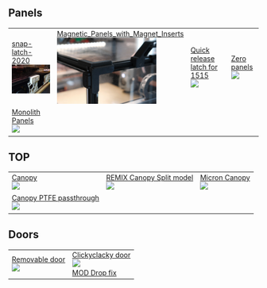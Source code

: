 ## Panels
<table>
  <tr>
    <td><a href="https://github.com/VoronDesign/VoronUsers/tree/master/printer_mods/richardjm/snap-latch-2020">snap-latch-2020</br>
      <img src="https://github.com/VoronDesign/VoronUsers/raw/master/printer_mods/richardjm/snap-latch-2020/Images/Latch-v68-3mm.jpg" style="width:200px;"/></a></br></td>
      <td><a href="https://github.com/VoronDesign/VoronUsers/tree/master/printer_mods/Le0n/Magnetic_Panels_with_Magnet_Inserts">Magnetic_Panels_with_Magnet_Inserts</br>
      <img src="https://github.com/VoronDesign/VoronUsers/raw/master/printer_mods/Le0n/Magnetic_Panels_with_Magnet_Inserts/Images/magnetic-panel-and-inserts-0-installed-2.jpg" style="width:200px;"/></a></br></td>
  <td><a href="https://github.com/richardjm/voron-parts/tree/main/voron-0.1/FilamentLatch">Quick release latch for 1515</br>
      <img src="https://github.com/richardjm/voron-parts/raw/main/voron-0.1/FilamentLatch/Images/Latch-v63.jpg" style="width:200px;"/></a></br></td>
      <td><a href="https://github.com/zruncho3d/ZeroPanels">Zero panels</br>
      <img src="https://github.com/zruncho3d/ZeroPanels/raw/main/Images/v3/front_corner_iso.jpg" style="width:200px;"/></a></br></td>
  </tr>
  <tr>
    <td><a href="https://github.com/CloakedWayne/Monolith_Panels">Monolith Panels</br>
      <img src="https://github.com/CloakedWayne/Monolith_Panels/raw/main/Images/distant_view.png" style="width:200px;"/></a></br></td>
  </tr>
</table>

## TOP
<table>
  <tr>
    <td><a href="https://www.printables.com/fr/model/568090-voron-24-canopy">Canopy</br>
      <img src="https://media.printables.com/media/prints/568090/images/4604519_01c438c9-02f4-4510-aaa0-ffc84f3f0801/thumbs/inside/1280x960/jpg/20230904_213103.webp" style="width:200px;"/></a></br></td>
      <td><a href="https://www.printables.com/fr/model/594894-voron-24-trident-canopy-top-hat-remix-split-model-/files">REMIX Canopy Split model</br>
      <img src="https://media.printables.com/media/prints/594894/images/4738693_7a2be3ed-882b-4974-8f13-ca10b336f254_1b66a85d-6b84-4663-b6c5-1bfefe6fa518/thumbs/inside/1280x960/jpeg/img_2003.webp" style="width:200px;"/></a></br></td>
  <td><a href="https://www.printables.com/fr/model/761305-micron-top-canopy">Micron Canopy</br>
      <img src="https://media.printables.com/media/prints/761305/images/5937433_2fc9cd81-c854-4a1c-884e-4872ebb74c5f_fcfa4224-0b90-4cd4-95f1-162291817342/thumbs/inside/1280x960/jpg/20240211_203631.webp" style="width:200px;"/></a></br></td>
  </tr>
  <tr>
     <td><a href="https://www.printables.com/fr/model/824359-voron-24-trident-canopy-ptfe-passthrough">Canopy PTFE passthrough</br>
      <img src="https://media.printables.com/media/prints/824359/rich_content/566af6fd-93b9-45d9-8429-39387b4439b2/thumbs/cover/800x546/png/1.webp" style="width:200px;"/></a></br></td>
  </tr>
</table>

## Doors

<table>
  <tr>
    <td><a href="https://github.com/elpopo-eng/VoronFrenchUsers/tree/main/Mod/RemovableDoor">Removable door</br>
      <img src="https://github.com/elpopo-eng/VoronFrenchUsers/raw/main/Mod/RemovableDoor/Images/Charniere_Av.jpg" style="width:200px;"/></a></br></td>
  <td><a href="https://github.com/tanaes/whopping_Voron_mods/tree/main/clickyclacky_door">Clickyclacky door</br>
      <img src="https://github.com/tanaes/whopping_Voron_mods/raw/main/clickyclacky_door/Images/render.png" style="width:200px;"/></a></br><a href="https://www.printables.com/fr/model/639355-clicky-clack-fridge-door-drop-fix-hinge">MOD Drop fix</td>
  </tr>
</table>

